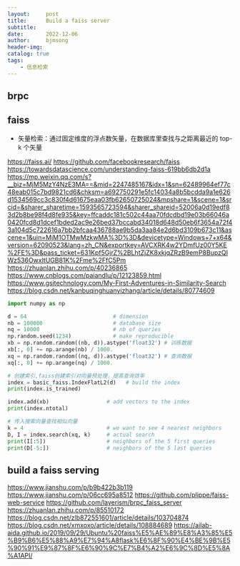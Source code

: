```yaml
---
layout:     post
title:      Build a faiss server
subtitle:   
date:       2022-12-06
author:     bjmsong
header-img: 
catalog: true
tags:
    - 信息检索
---
```

## brpc

## faiss
- 矢量检索：通过固定维度的浮点数矢量，在数据库里查找与之距离最近的 top-k 个矢量

https://faiss.ai/
https://github.com/facebookresearch/faiss
https://towardsdatascience.com/understanding-faiss-619bb6db2d1a
https://mp.weixin.qq.com/s?__biz=MjM5MzY4NzE3MA==&mid=2247485167&idx=1&sn=62489964ef77c48eab015c7bd9821cd6&chksm=a692750291e5fc14034a8b5bcdda9a1e626d1534569cc3c830f4d61675eaa03fb62650725024&mpshare=1&scene=1&srcid=&sharer_sharetime=1593565723594&sharer_shareid=52006a0d19edf83d2b8be98f4d8fe935&key=ffcaddc181c502c44aa70fdcdbd19e03b66046a0420fcd8d1dcef1bded2ac9e26bed37bccabd34018d648d50eb6f3654a72f43a104d5c722616a7bb2bfcaa436788ae9b5da3aa84e2d6bd3109b673c11&ascene=1&uin=MjM1OTMwMzkwMA%3D%3D&devicetype=Windows+7+x64&version=62090523&lang=zh_CN&exportkey=AVCXRK4w2YDmfUz00Y5KE%2FE%3D&pass_ticket=631Kpf5GjrZ%2BLhtZjZK8xkjqZRzB9emP8BupzQIWz536OwxltUGB81K%2Fme%2FfC5Pm
https://zhuanlan.zhihu.com/p/40236865
https://www.cnblogs.com/paiandlu/p/12123859.html
https://www.gsitechnology.com/My-First-Adventures-in-Similarity-Search
https://blog.csdn.net/kanbuqinghuanyizhang/article/details/80774609

```python
import numpy as np

d = 64                           # dimension
nb = 100000                      # database size
nq = 10000                       # nb of queries
np.random.seed(1234)             # make reproducible
xb = np.random.random((nb, d)).astype('float32') # 训练数据
xb[:, 0] += np.arange(nb) / 1000.
xq = np.random.random((nq, d)).astype('float32') # 查询数据
xq[:, 0] += np.arange(nq) / 1000.

# 创建索引,faiss创建索引对向量预处理，提高查询效率
index = basic_faiss.IndexFlatL2(d)   # build the index
print(index.is_trained)

index.add(xb)                  # add vectors to the index
print(index.ntotal)

# 传入搜索向量查找相似向量
k = 4                          # we want to see 4 nearest neighbors
D, I = index.search(xq, k)     # actual search
print(I[:5])                   # neighbors of the 5 first queries
print(D[-5:])                  # neighbors of the 5 last queries
```

## build a faiss serving
https://www.jianshu.com/p/b9b422b3b119
https://www.jianshu.com/p/06cc695a8512
https://github.com/plippe/faiss-web-service
https://github.com/layerism/brpc_faiss_server
https://zhuanlan.zhihu.com/p/85510172
https://blog.csdn.net/zlb872551601/article/details/103704874
https://blog.csdn.net/xmxoxo/article/details/108884689
https://ailab-aida.github.io/2019/09/29/Ubuntu%20faiss%E5%AE%89%E8%A3%85%E5%B9%B6%E5%88%A9%E7%94%A8flask%E6%8F%90%E4%BE%9B%E5%90%91%E9%87%8F%E6%90%9C%E7%B4%A2%E6%9C%8D%E5%8A%A1API/